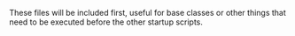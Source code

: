 These files will be included first, useful for base classes or other things that need to be executed before the other startup scripts.